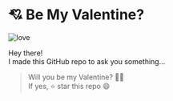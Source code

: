 # 💘 Be My Valentine?

![love](https://media.giphy.com/media/l0MYEqEzwMWFCg8rm/giphy.gif)

Hey there!  
I made this GitHub repo to ask you something...

> Will you be my Valentine? 🌹✨  
> If yes, ⭐ star this repo 😄
